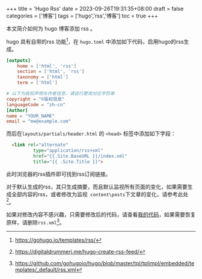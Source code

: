 +++
title = 'Hugo Rss'
date = 2023-09-26T19:31:35+08:00
draft = false
categories = ['博客']
tags = ['hugo','rss','博客']
toc = true
+++

本文简介如何为 hugo 博客添加 rss 。

hugo 具有自带的rss 功能[^1]，在 `hugo.toml` 中添加如下代码，启用hugo的rss生成。

```toml
[outputs]
    home = ['html', 'rss']
    section = ['html', 'rss']
    taxonomy = ['html']
    term = ['html']

# 以下为版权声明与作者信息，请自行更改对应字符串
copyright = "©版权信息"
languageCode = "zh-cn"
[Author]
name = "YOUR_NAME"
email = "me@example.com"
```

而后在`layouts/partials/header.html` 的 `<head>` 标签中添加如下字段：
```html
  <link rel="alternate"
          type="application/rss+xml"
          href="{{.Site.BaseURL }}/index.xml"
          title="{{ .Site.Title }}">
```

此时浏览器的rss插件即可找到rss订阅链接。


对于默认生成的rss，其只生成摘要，而且默认监视所有页面的变化，如果需要生成全部内容的rss，或者修改为监视` content\posts`下文章的变化，请参考此处[^2]。

如果对修改内容不感兴趣，只需要修改后的代码，请查看[我的代码](https://github.com/BYTX-zyh/hugo-xmin/blob/master/layouts/_default/rss.xml)，如果需要恢复原样，请删除`rss.xml`[^3]。


[^1]: https://gohugo.io/templates/rss/
[^2]: https://digitaldrummerj.me/hugo-create-rss-feed/ 
[^3]: https://github.com/gohugoio/hugo/blob/master/tpl/tplimpl/embedded/templates/_default/rss.xml